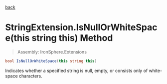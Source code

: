﻿

[back](/IronSphere.Extensions/types/StringExtension)

# StringExtension.IsNullOrWhiteSpace(this string this) Method

> Assembly: IronSphere.Extensions

```csharp
bool IsNullOrWhiteSpace(this string this)
```

Indicates whether a specified string is null, empty, or consists only of white-space characters.

 